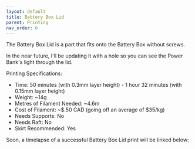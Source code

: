 ```yaml
---
layout: default
title: Battery Box Lid
parent: Printing
nav_order: 6
---
```


The Battery Box Lid is a part that fits onto the Battery Box without screws.

In the near future, I'll be updating it with a hole so you can see the Power Bank's light through the lid.

Printing Specifications:

- Time: 50 minutes (with 0.3mm layer height) - 1 hour 32 minutes (with 0.15mm layer height)
- Weight: ~14g
- Metres of Filament Needed: ~4.6m
- Cost of Filament: ~$.50 CAD (going off an average of $35/kg)
- Needs Supports: No
- Needs Raft: No
- Skirt Recommended: Yes

Soon, a timelapse of a successful Battery Box Lid print will be linked below:

